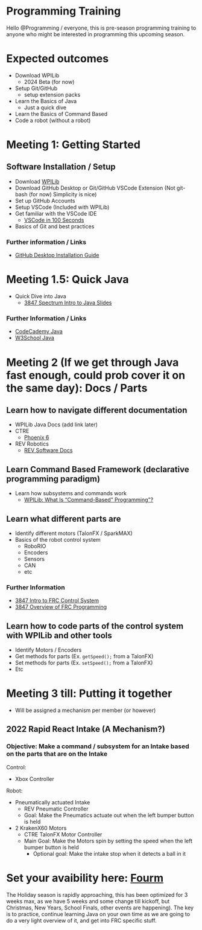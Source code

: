 # Programming Training

Hello @Programming / everyone, this is pre-season programming training to anyone who might be interested in programming this upcoming season.

# Expected outcomes
- Download WPILib
  - 2024 Beta (for now)
- Setup Git/GitHub
  - setup extension packs
- Learn the Basics of Java
  - Just a quick dive
- Learn the Basics of Command Based
- Code a robot (without a robot)

# Meeting 1: Getting Started

## Software Installation / Setup 
- Download [WPILib](<https://docs.wpilib.org/en/latest/docs/zero-to-robot/step-2/index.html>)
- Download GitHub Desktop or Git/GitHub VSCode Extension (Not git-bash (for now) Simplicity is nice) 
- Set up GitHub Accounts
- Setup VSCode (Included with WPILib)
- Get familiar with the VSCode IDE
  - [VSCode in 100 Seconds](<https://www.youtube.com/watch?v=KMxo3T_MTvY>)
- Basics of Git and best practices

### Further information / Links
- [GitHub Desktop Installation Guide](<https://docs.github.com/en/desktop/installing-and-authenticating-to-github-desktop/installing-github-desktop>)


# Meeting 1.5: Quick Java
- Quick Dive into Java
  - [3847 Spectrum Intro to Java Slides](<https://docs.google.com/presentation/d/1MxjAYEkdW9MVuQUSKM9xFdQ3vQl-1MXcdd2jdfOI_KY/edit?usp=sharing>)

### Further Information / Links
- [CodeCademy Java](<https://www.codecademy.com/learn/learn-java>)
- [W3School Java](<https://www.w3schools.com/java/>)

# Meeting 2 (If we get through Java fast enough, could prob cover it on the same day): Docs / Parts

## Learn how to navigate different documentation
- WPILib Java Docs (add link later)
- CTRE 
  - [Phoenix 6](<https://v6.docs.ctr-electronics.com/en/latest/>)
- REV Robotics
  - [REV Software Docs](<https://docs.revrobotics.com/sparkmax/software-resources/spark-max-api-information>)

## Learn Command Based Framework (declarative programming paradigm)
- Learn how subsystems and commands work
  - [WPILib: What Is “Command-Based” Programming"?](<https://docs.wpilib.org/en/latest/docs/software/commandbased/what-is-command-based.html>)

## Learn what different parts are
- Identify different motors (TalonFX / SparkMAX)
- Basics of the robot control system
  - RoboRIO
  - Encoders
  - Sensors
  - CAN
  - etc

### Further Information
- [3847 Intro to FRC Control System](<https://docs.google.com/presentation/d/1U8EKEZv5Km__JKcN2SpE7tU8HjkMOnHZUupBr-Zo96M/edit#slide=id.p>)
- [3847 Overview of FRC Programming](<https://docs.google.com/presentation/d/e/2PACX-1vRC037jwjNSnJN47Sut_juVnw0Ds6HQF1Jrwlx2t-1F6xo2s3G6tx7XU7Q0-xzG7ihGxwnhlGDvChz6/pub?start=false&loop=false&delayms=3000#slide=id.p>)

## Learn how to code parts of the control system with WPILib and other tools
- Identify Motors / Encoders
- Get methods for parts (Ex. `getSpeed();` from a TalonFX)
- Set methods for parts (Ex. `setSpeed();` from a TalonFX)
- Etc

# Meeting 3 till: Putting it together 
- Will be assigned a mechanism per member (or however)

## 2022 Rapid React Intake (A Mechanism?)
### Objective: Make a command / subsystem for an Intake based on the parts that are on the Intake
Control: 
- Xbox Controller

Robot: 
- Pneumatically actuated Intake
  - REV Pneumatic Controller
  - Goal: Make the Pneumatics actuate out when the left bumper button is held
- 2 KrakenX60 Motors
  - CTRE TalonFX Motor Controller
  - Main Goal: Make the Motors spin by setting the speed when the left bumper button is held
    - Optional goal: Make the intake stop when it detects a ball in it
# Set your avaibility here: [Fourm](<https://www.when2meet.com/?22645858-uXhRD>) 

The Holiday season is rapidly approaching, this has been optimized for 3 weeks max, as we have 5 weeks and some change till kickoff, but Christmas, New Years, School Finals, other events are happening). 
The key is to practice, continue learning Java on your own time as we are going to do a very light overview of it, and get into FRC specific stuff. 

